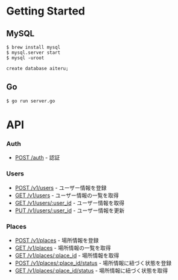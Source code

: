 # Getting Started
## MySQL
```
$ brew install mysql
$ mysql.server start
$ mysql -uroot

create database aiteru;
```

## Go
```
$ go run server.go
```

# API

### Auth
* [POST /auth](docs/v1/auth_post.md) - 認証

### Users
* [POST /v1/users](docs/v1/users_post.md) - ユーザー情報を登録
* [GET /v1/users](docs/v1/users_get.md) - ユーザー情報の一覧を取得
* [GET /v1/users/:user_id](docs/v1/users_id_get.md) - ユーザー情報を取得
* [PUT /v1/users/:user_id](docs/v1/users_id_put.md) - ユーザー情報を更新


### Places
* [POST /v1/places](docs/v1/places_post.md) - 場所情報を登録
* [GET /v1/places](docs/v1/places_get.md) - 場所情報の一覧を取得
* [GET /v1/places/:place_id](docs/v1/places_id_get.md) - 場所情報を取得
* [POST /v1/places/:place_id/status](docs/v1/places_id_status_post.md) - 場所情報に紐づく状態を登録
* [GET /v1/places/:place_id/status](docs/v1/places_id_status_get.md) - 場所情報に紐づく状態を取得